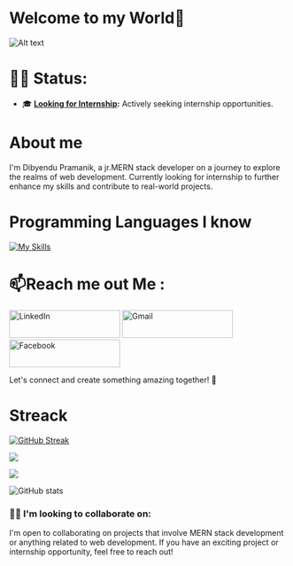 # Welcome to my World👋
<!-- banner -->
![Alt text](https://i.ibb.co/1Qqcrtw/Navy-And-White-Geometric-Technology-Linked-In-Banner.jpg)

# 👩‍💻 Status:

<!-- - 🚀 **[Working](#working):** Currently engaged in exciting projects!
- 🌟 **[Busy](#busy):** Juggling multiple tasks, may have limited availability. -->
- 🎓 **[Looking for Internship](#looking-for-internship):** Actively seeking internship opportunities.
<!-- - 📚 **[Learning](#learning):** Expanding skills and diving into new technologies.
- 📝 **[Markdown Enthusiast](#markdown-enthusiast):** Crafting beautiful documents with Markdown. -->



# About me

I'm Dibyendu Pramanik, a jr.MERN stack developer on a journey to explore the realms of web development. Currently looking for internship to further enhance my skills and contribute to real-world projects.

# Programming Languages I know
[![My Skills](https://skillicons.dev/icons?i=js,html,css,bootstrap,materialui,firebase,tailwind,react,nodejs,mongodb,c,bootstrap)](https://skillicons.dev)




# 📫Reach me out Me :
[<img src="https://i.ibb.co/xLftJZP/Black-Elegant-Modern-Name-Initials-Monogram-Logo-1.png" alt="LinkedIn" width="200" height="50">](https://www.linkedin.com/in/dibyendupramanik/) 
[<img src="https://i.ibb.co/2kn8BCn/Black-Elegant-Modern-Name-Initials-Monogram-Logo-2.png" alt="Gmail" width="200" height="50">](mailto:pramanik466@gmail.com)
[<img src="https://i.ibb.co/7SNyMBR/Black-Elegant-Modern-Name-Initials-Monogram-Logo-3.png" alt="Facebook" width="200" height="50">](https://www.facebook.com/dibyendu.pramanik0)

Let's connect and create something amazing together! 🚀



# Streack
[![GitHub Streak](https://github-readme-streak-stats.herokuapp.com?user=dibyenduweb&theme=dark&date_format=M%20j%5B%2C%20Y%5D)](https://git.io/streak-stats)

![](http://github-profile-summary-cards.vercel.app/api/cards/repos-per-language?username=dibyenduweb&theme=dark)



<!-- Last summury -->
![](http://github-profile-summary-cards.vercel.app/api/cards/profile-details?username=dibyenduweb&theme=dark)


![GitHub stats](https://github-readme-stats.vercel.app/api?username=dibyenduweb&show_icons=true&theme=transparent)


### 👯‍♂️ I'm looking to collaborate on:

I'm open to collaborating on projects that involve MERN stack development or anything related to web development. If you have an exciting project or internship opportunity, feel free to reach out!
<!-- 
- 🔭 I’m currently working on ...
- 🌱 I’m currently learning ...
- 👯 I’m looking to collaborate on ...
- 🤔 I’m looking for help with ...
- 💬 Ask me about ...
- 📫 How to reach me: ...
- 😄 Pronouns: ...
- ⚡ Fun fact: ... -->

